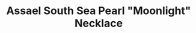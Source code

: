 ---
title: 'Assael South Sea Pearl "Moonlight" Necklace'
description:
specs: '5 Rows of South Sea Cultured Pearls, 238 Pearls, 9.0 - 14.1mm set in 18K WG Necklace'
images:
  - image_path: /uploads/assael-south-sea-pearl-moonlight-necklace.jpg
_category:
order_number: 13
categories:
  - necklaces
---
